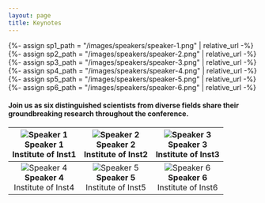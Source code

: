 ```yaml
---
layout: page
title: Keynotes
---
```


{%- assign sp1_path = "/images/speakers/speaker-1.png" | relative_url -%}
{%- assign sp2_path = "/images/speakers/speaker-2.png" | relative_url -%}
{%- assign sp3_path = "/images/speakers/speaker-3.png" | relative_url -%}
{%- assign sp4_path = "/images/speakers/speaker-4.png" | relative_url -%}
{%- assign sp5_path = "/images/speakers/speaker-5.png" | relative_url -%}
{%- assign sp6_path = "/images/speakers/speaker-6.png" | relative_url -%}


#### Join us as six distinguished scientists from diverse fields share their groundbreaking research throughout the conference.

| <img src="{{ sp1_path }}" alt="Speaker 1" class="speaker-photo"><br><b>Speaker 1</b><br>Institute of Inst1 | <img src="{{ sp2_path }}" alt="Speaker 2" class="speaker-photo"><br><b>Speaker 2</b><br>Institute of Inst2 | <img src="{{ sp3_path }}" alt="Speaker 3" class="speaker-photo"><br><b>Speaker 3</b><br>Institute of Inst3 |
| :---: | :---: | :---: |
| <img src="{{ sp4_path }}" alt="Speaker 4" class="speaker-photo"><br><b>Speaker 4</b><br>Institute of Inst4 | <img src="{{ sp5_path }}" alt="Speaker 5" class="speaker-photo"><br><b>Speaker 5</b><br>Institute of Inst5 | <img src="{{ sp6_path }}" alt="Speaker 6" class="speaker-photo"><br><b>Speaker 6</b><br>Institute of Inst6 |

